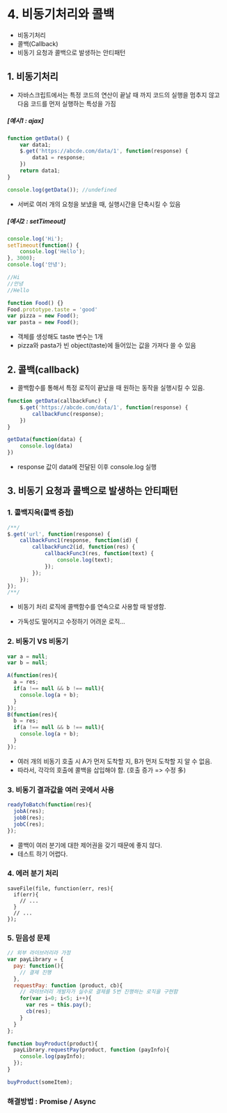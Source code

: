 # 4. 비동기처리와 콜백

- 비동기처리
- 콜백(Callback)
- 비동기 요청과 콜백으로 발생하는 안티패턴



## 1. 비동기처리

- 자바스크립트에서는 특정 코드의 연산이 끝날 때 까지 코드의 실행을 멈추지 않고 다음 코드를 먼저 실행하는 특성을 가짐

##### [예시1 : ajax]

```js
function getData() {
    var data1;
    $.get('https://abcde.com/data/1', function(response) {
        data1 = response;
    })
    return data1;
}

console.log(getData()); //undefined
```

- 서버로 여러 개의 요청을 보냈을 때, 실행시간을 단축시킬 수 있음

##### [예시2 : setTimeout]

```js
console.log('Hi');
setTimeout(function() {
    console.log('Hello');
}, 3000);
console.log('안녕');

//Hi
//안녕
//Hello
```



```js
function Food() {}
Food.prototype.taste = 'good'
var pizza = new Food();
var pasta = new Food();
```

- 객체를 생성해도 taste 변수는 1개
- pizza와 pasta가 빈 object(taste)에 들어있는 값을 가져다 쓸 수 있음



## 2. 콜백(callback)

- 콜백함수를 통해서 특정 로직이 끝났을 때 원하는 동작을 실행시킬 수 있음.

```js
function getData(callbackFunc) {
    $.get('https://abcde.com/data/1', function(response) {
        callbackFunc(response);
    })
}

getData(function(data) {
    console.log(data)
})
```

- response 값이 data에 전달된 이후 console.log 실행



## 3. 비동기 요청과 콜백으로 발생하는 안티패턴

### 1. 콜백지옥(콜백 중첩)

```js
/**/
$.get('url', function(response) {
	callbackFunc1(response, function(id) {
		callbackFunc2(id, function(res) {
			callbackFunc3(res, function(text) {
				console.log(text);
			});
		});
	});
});
/**/
```

- 비동기 처리 로직에 콜백함수를 연속으로 사용할 때 발생함.

- 가독성도 떨어지고 수정하기 어려운 로직...



### 2. 비동기 VS 비동기

```js
var a = null;
var b = null;

A(function(res){
  a = res;
  if(a !== null && b !== null){
    console.log(a + b);
  }
});
B(function(res){
  b = res;
  if(a !== null && b !== null){
    console.log(a + b);
  }
});
```

- 여러 개의 비동기 호출 시 A가 먼저 도착할 지, B가 먼저 도착할 지 알 수 없음.
- 따라서, 각각의 호출에 콜백을 삽입해야 함. (호출 증가 => 수정 多)



### 3. 비동기 결과값을 여러 곳에서 사용

```js
readyToBatch(function(res){
  jobA(res);
  jobB(res);
  jobC(res);
});
```

- 콜백이 여러 분기에 대한 제어권을 갖기 때문에 좋지 않다.
- 테스트 하기 어렵다.



### 4. 에러 분기 처리

```
saveFile(file, function(err, res){
  if(err){
    // ...
  }
  // ...
});
```



### 5. 믿음성 문제

```js
// 외부 라이브러리라 가정
var payLibrary = {
  pay: function(){
    // 결제 진행
  },
  requestPay: function (product, cb){
    // 라이브러리 개발자가 실수로 결제를 5번 진행하는 로직을 구현함
    for(var i=0; i<5; i++){
      var res = this.pay();
      cb(res);
    }
  }
};

function buyProduct(product){
  payLibrary.requestPay(product, function (payInfo){
    console.log(payInfo);
  });
}

buyProduct(someItem);
```



### 해결방법 : Promise / Async

